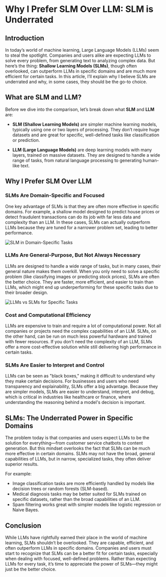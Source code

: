 # Why I Prefer SLM Over LLM: SLM is Underrated

## Introduction
In today’s world of machine learning, Large Language Models (LLMs) seem to steal the spotlight. Companies and users alike are expecting LLMs to solve every problem, from generating text to analyzing complex data. But here’s the thing: **Shallow Learning Models (SLMs)**, though often overlooked, can outperform LLMs in specific domains and are much more efficient for certain tasks. In this article, I’ll explain why I believe SLMs are underrated and why, in some cases, they should be the go-to choice.

## What are SLM and LLM?
Before we dive into the comparison, let’s break down what **SLM** and **LLM** are:

- **SLM (Shallow Learning Models)** are simpler machine learning models, typically using one or two layers of processing. They don’t require huge datasets and are great for specific, well-defined tasks like classification or prediction.

- **LLM (Large Language Models)** are deep learning models with many layers, trained on massive datasets. They are designed to handle a wide range of tasks, from natural language processing to generating human-like text.

## Why I Prefer SLM Over LLM

### SLMs Are Domain-Specific and Focused
One key advantage of SLMs is that they are often more effective in specific domains. For example, a shallow model designed to predict house prices or detect fraudulent transactions can do its job with far less data and complexity than an LLM. In these cases, SLMs can actually outperform LLMs because they are tuned for a narrower problem set, leading to better performance.

![SLM in Domain-Specific Tasks](https://www.datasciencecentral.com/wp-content/uploads/2024/08/Slide2.png)  

### LLMs Are General-Purpose, But Not Always Necessary
LLMs are designed to handle a wide range of tasks, but in many cases, their general nature makes them overkill. When you only need to solve a specific problem (like classifying images or predicting stock prices), SLMs are often the better choice. They are faster, more efficient, and easier to train than LLMs, which might end up underperforming for these specific tasks due to their broader design.

![LLMs vs SLMs for Specific Tasks](https://www.reddit.com/media?url=https%3A%2F%2Fexternal-preview.redd.it%2Fllms-are-not-enough-why-chatbots-need-knowledge-v0-JICKD8m1SXSR2ANnruK4GXY5civSRt31c1x2slfi6xo.jpg%3Fwidth%3D640%26crop%3Dsmart%26auto%3Dwebp%26s%3Dff13999665c20ce60dc340c5c58247f4600c0c6b&rdt=40692)

### Cost and Computational Efficiency
LLMs are expensive to train and require a lot of computational power. Not all companies or projects need the complex capabilities of an LLM. SLMs, on the other hand, can be run on much less powerful hardware and trained with fewer resources. If you don’t need the complexity of an LLM, SLMs offer a more cost-effective solution while still delivering high performance in certain tasks.


### SLMs Are Easier to Interpret and Control
LLMs can be seen as "black boxes," making it difficult to understand why they make certain decisions. For businesses and users who need transparency and explainability, SLMs offer a big advantage. Because they are simpler models, SLMs are easier to understand, interpret, and debug, which is critical in industries like healthcare or finance, where understanding the reasoning behind a model's decision is important.

## SLMs: The Underrated Power in Specific Domains
The problem today is that companies and users expect LLMs to be the solution for everything—from customer service chatbots to content generation. But this mindset overlooks the fact that SLMs can be much more effective in certain domains. SLMs may not have the broad, general capabilities of LLMs, but in narrow, specialized tasks, they often deliver superior results.

For example:
- Image classification tasks are more efficiently handled by models like decision trees or random forests (SLM-based).
- Medical diagnosis tasks may be better suited for SLMs trained on specific datasets, rather than the broad capabilities of an LLM.
- Spam filtering works great with simpler models like logistic regression or Naive Bayes.



## Conclusion
While LLMs have rightfully earned their place in the world of machine learning, SLMs shouldn’t be overlooked. They are capable, efficient, and often outperform LLMs in specific domains. Companies and users must start to recognize that SLMs can be a better fit for certain tasks, especially when dealing with focused, well-defined problems. Rather than expecting LLMs for every task, it’s time to appreciate the power of SLMs—they might just be the better choice.

